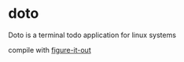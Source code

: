 # doto
Doto is a terminal todo application for linux systems

compile with [figure-it-out](https://stackoverflow.com/questions/18776812/problems-linking-to-sqlite3-h-with-gcc)

